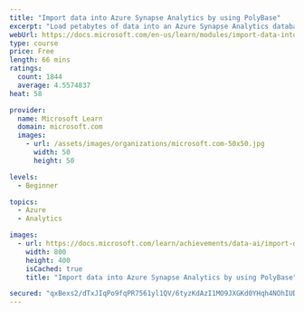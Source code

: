 ```yaml
---
title: "Import data into Azure Synapse Analytics by using PolyBase"
excerpt: "Load petabytes of data into an Azure Synapse Analytics database in minutes by using PolyBase."
webUrl: https://docs.microsoft.com/en-us/learn/modules/import-data-into-asdw-with-polybase/
type: course
price: Free
length: 66 mins
ratings:
  count: 1844
  average: 4.5574837
heat: 58

provider:
  name: Microsoft Learn
  domain: microsoft.com
  images:
    - url: /assets/images/organizations/microsoft.com-50x50.jpg
      width: 50
      height: 50

levels:
  - Beginner

topics:
  - Azure
  - Analytics

images:
  - url: https://docs.microsoft.com/learn/achievements/data-ai/import-data-into-asdw-with-polybase-badge-social.png
    width: 800
    height: 400
    isCached: true
    title: "Import data into Azure Synapse Analytics by using PolyBase"

secured: "qxBexs2/dTxJIqPo9fqPR7561yl1QV/6tyzKdAzI1MO9JXGKd0YHqh4NOhIUDYIH+mJin5r8llJW496/NSn0C0hzJr4eBvdg4e7UaZgKajSQCCCFIpIsjCOenE/hWUHvo0JjrVQXTS2+lEuB2WyISpVBtmxwcSrc3Rr5Ju2Dh587RQqcRMNC4xu3Upl4Ezvig8qvoA6sNqH84xk2KLZHbpqeOBpkzgu70E/0fIHz64dFb0IH/+CEx7Q1//NM0aUdoSHQJYD23IdiHf3F1nlABF+S0PU7xaYCKRwxn/KkfMBl+dLuH+bvDvVsFm0sfkJI7Pxt2k8b5Lj/uY6AxxZQB4ZrmDA6Kc+D06pPxqVoJsqWWI3Cgr96yKophtmuhgx5YXIcL0s+vApclDck8C0rDg==;1/k4TUEEK97HmuNJOzNgeQ=="
---
```


